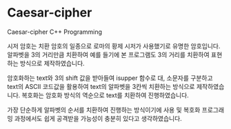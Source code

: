 # Caesar-cipher
Caesar-cipher C++ Programming

 시저 암호는 치환 암호의 일종으로 로마의 황제 시저가 사용했기로 유명한 암호입니다. 알파벳을 3의 거리만큼 치환하여 예를 들기에 본 프로그램도 3의 거리를 치환하여 표현하는 방식으로 제작하였습니다.

 암호화하는 text와 3의 shift 값을 받아들여 isupper 함수로 대, 소문자를 구분하고 text의 ASCII 코드값을 활용하여 text의 알파벳을 3칸씩 치환하는 방식으로 제작하였습니다. 복호화는 암호화 방식의 역순으로 text를 치환하여 진행하였습니다.
 
 가장 단순하게 알파벳의 순서를 치환하여 진행하는 방식이기에 사용 및 복호화 프로그래밍 과정에서도 쉽게 공격받을 가능성이 충분히 있다고 생각하였습니다.
